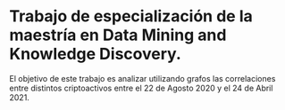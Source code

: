 # Trabajo de especialización de la maestría en Data Mining and Knowledge Discovery. 

El objetivo de este trabajo es analizar utilizando grafos las correlaciones entre distintos criptoactivos entre el  22 de Agosto 2020 y el 24 de Abril 2021.

